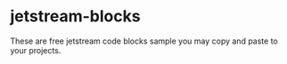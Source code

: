 # jetstream-blocks
These are free jetstream code blocks sample you may copy and paste to your projects.

